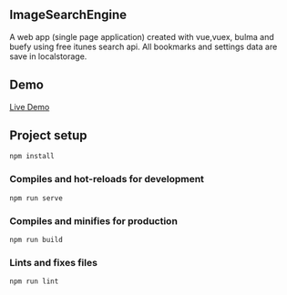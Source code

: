## ImageSearchEngine
A web app (single page application) created with vue,vuex, bulma and buefy using free itunes search api.
All bookmarks and settings data are save in localstorage.

## Demo
[Live Demo](https://imagesearch.netlify.app/)

## Project setup
```
npm install
```

### Compiles and hot-reloads for development
```
npm run serve
```

### Compiles and minifies for production
```
npm run build
```

### Lints and fixes files
```
npm run lint
```
